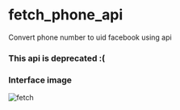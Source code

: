 # fetch_phone_api
Convert phone number to uid facebook using api
### This api is deprecated :(

### Interface image
![fetch](https://user-images.githubusercontent.com/79923687/119699639-9205ae00-be7c-11eb-8d0a-8ea237b6f521.png)
